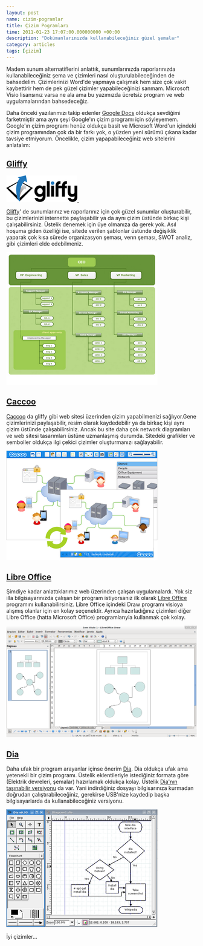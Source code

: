 ```yaml
--- 
layout: post 
name: cizim-pogramlar 
title: Çizim Pogramları 
time: 2011-01-23 17:07:00.000000000 +00:00
description: "Dokümanlarınızda kullanabileceğiniz güzel şemalar"
category: articles
tags: [çizim]
---
```


Madem sunum alternatiflerini anlattık, sunumlarınızda raporlarınızda kullanabileceğiniz şema ve çizimleri nasıl oluşturulabileceğinden de bahsedelim. Çizimlerinizi Word'de yapmaya çalışmak hem size çok vakit kaybettirir hem de pek güzel çizimler yapabileceğinizi sanmam. Microsoft Visio lisansınız varsa ne ala ama bu yazımızda ücretsiz program ve web uygulamalarından bahsedeceğiz.

Daha önceki yazılarımızı takip edenler [Google Docs](http://docs.google.com/) oldukça sevdiğimi farketmiştir ama aynı şeyi Google'ın çizim programı için söyleyemem. Google'ın çizim programı henüz oldukça basit ve Microsoft Word'un içindeki çizim programından çok da bir farkı yok, o yüzden yeni sürümü çıkana kadar tavsiye etmiyorum.
Öncelikle, çizim yapapabileceğiniz web sitelerini anlatalım:

## [Gliffy](http://www.gliffy.com/)

[![](/images/gliffy.gif) ](http://www.gliffy.com/)

[Gliffy](http://www.gliffy.com/)' de sunumlarınız ve raporlarınız için çok güzel sunumlar oluşturabilir, bu çizimlerinizi internette paylaşabilir ya da aynı çizim üstünde birkaç kişi çalışabilirsiniz. Üstelik denemek için üye olmanıza da gerek yok. Asıl hoşuma giden özelliği ise, sitede verilen şablonlar üstünde değişiklik yaparak çok kısa sürede organizasyon şeması, venn şeması, SWOT analiz, gibi çizimleri elde edebilmeniz. 

[![](/images/org_chart_example.png)](http://www.gliffy.com/examples/flow-charts/)

## [Caccoo](http://cacoo.com/)

[Caccoo](http://cacoo.com/) da gliffy gibi web sitesi üzerinden çizim yapabilmenizi sağlıyor.Gene çizimlerinizi paylaşabilir, resim olarak kaydedebilir ya da birkaç kişi aynı çizim üstünde çalışabilirsiniz. Ancak bu site daha çok network diagramları ve web sitesi tasarımları üstüne uzmanlaşmış durumda. Sitedeki grafikler ve semboller oldukça ilgi çekici çizimler oluşturmanızı sağlayabilir.

[![](/images/cacoo_cizim.png)](http://cacoo.com/)

## [Libre Office](http://tr.libreoffice.org/)
Şimdiye kadar anlattıklarımız web üzerinden çalışan uygulamalardı. Yok siz illa bilgisayarınızda çalışan bir program istiyorsanız ilk olarak [Libre Office](http://tr.libreoffice.org/) programını kullanabilirsiniz. Libre Office içindeki Draw programı visioya alışmış olanlar için en kolay seçenektir. Ayrıca hazırladığınız çizimleri diğer Libre Office (hatta Microsoft Office) programlarıyla kullanmak çok kolay.

[![](/images/LibreOffice-Draw.png)](/images/LibreOffice-Draw.png)

## [Dia](http://live.gnome.org/Dia)

Daha ufak bir program arayanlar içinse önerim [Dia](http://live.gnome.org/Dia). Dia oldukça ufak ama yetenekli bir çizim programı. Üstelik eklentileriyle istediğiniz formata göre (Elektrik devreleri, şemalar) hazırlamak oldukça kolay. Üstelik [Dia'nın taşınabilir versiyonu](http://portableapps.com/apps/office/dia_portable) da var. Yani indirdiğiniz dosyayı bilgisarınıza kurmadan doğrudan çalıştırabileceğiniz, gerekirse USB'nize kaydedip başka bilgisayarlarda da kullanabileceğiniz versiyonu. 

[![](/images/Dia_0.95_flowchart.png)](/images/Dia_0.95_flowchart.png)

İyi çizimler...
